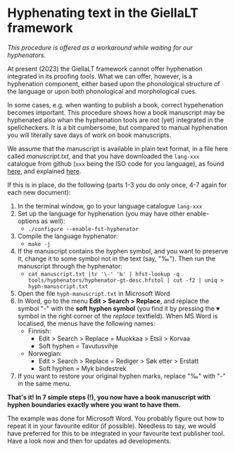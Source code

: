 Hyphenating text in the GiellaLT framework
==========================================

*This procedure is offered as a workaround while waiting for our hyphenators.*

At present (2023) the GiellaLT framework cannot offer hyphenation integrated in its proofing tools. What we can offer, however, is a hyphenation component, either based upon the phonological structure of the language or upon both phonological and morphological cues. 

In some cases, e.g. when wanting to publish a book, correct hypehenation becomes important. This procedure shows how a book manuscript may be hyphenated also whan the hyphenation tools are not (yet) integrated in the spellcheckers. It is a bit cumbersome, but compared to manual hyphenation you will literally save days of work on book manuscripts.

We assume that the manuscript is available in plain text format, in a file here called *manuscript.txt*, and that you have downloaded the `lang-xxx` catalogue from github (`xxx` being the ISO code for you language), as found [here](https://giellalt.github.io/LanguageModels.html), and explained [here](https://giellalt.github.io/infra/GettingStarted.html). 

If this is in place, do the following (parts 1-3 you do only once, 4-7 again for each new document):

1. In the terminal window, go to your language catalogue `lang-xxx`
1. Set up the language for hyphenation (you may have other enable-options as well): 
	- `./configure --enable-fst-hyphenator` 
1. Compile the language hyphenator: 
	- `make -j`
1. If the manuscript contains the hyphen symbol, and you want to preserve it, change it to some symbol not in the text (say, "‰"). Then run the manuscript through the hyphenator:
	- `cat manuscript.txt |tr '\-' '‰' |
	hfst-lookup -q tools/hyphenators/hyphenator-gt-desc.hfstol | cut -f2 | uniq > hyph-manuscript.txt`
1. Open the file `hyph-manuscript.txt` in Microsoft Word
1. In Word, go to the menu **Edit > Search > Replace**, and replace the symbol "-" with the **soft hyphen symbol** (you find it by pressing the **▾** symbol in the right corner of the *replace* textfield). When MS Word is localised, the menus have the following names:
	- Finnish: 
		- Edit > Search > Replace = Muokkaa > Etsii > Korvaa
		- Soft hyphen = Tavutusvihje
	- Norwegian:
		- Edit > Search > Replace = Rediger > Søk etter > Erstatt
		- Soft hyphen = Myk bindestrek
1. If you want to restore your original hyphen marks, replace "‰" with "-" in the same menu.

**That's it! In 7 simple steps (!), you now have a book manuscript with hyphen boundaries exactly where you want to have them.**

The example was done for Microsoft Word. You probably figure out how to repeat it in your favourite editor (if possible). Needless to say, we would have preferred for this to be integrated in your favourite text publisher tool. Have a look now and then for updates ad developments.

